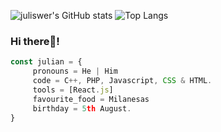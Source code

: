 ![juliswer's GitHub stats](https://github-readme-stats.vercel.app/api?username=juliswer&show_icons=true&theme=calm)
![Top Langs](https://github-readme-stats.vercel.app/api/top-langs/?username=juliswer&layout=compact&theme=calm)

### Hi there👋!

```js
const julian = {
     pronouns = He | Him
     code = C++, PHP, Javascript, CSS & HTML.
     tools = [React.js]
     favourite_food = Milanesas
     birthday = 5th August.
}
```
